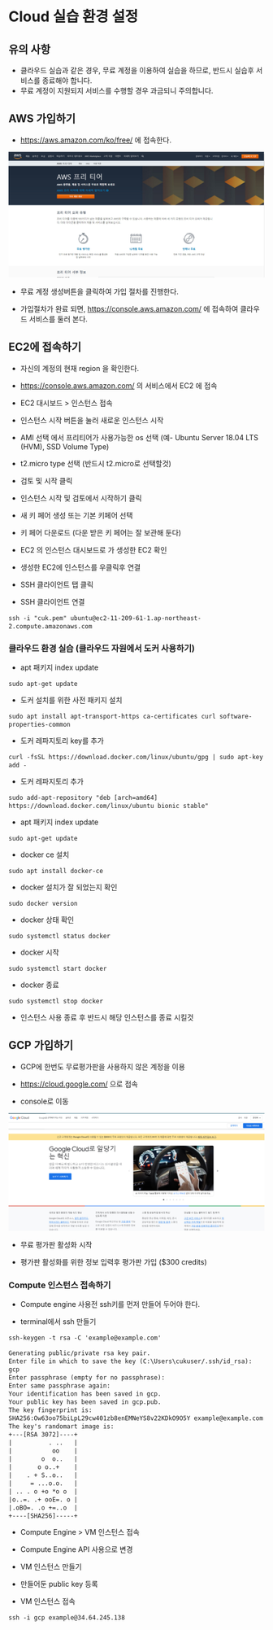 # Cloud 실습 환경 설정

## 유의 사항
- 클라우드 실습과 같은 경우, 무료 계정을 이용하여 실습을 하므로, 반드시 실습후 서비스를 종료해야 합니다.
- 무료 계정이 지원되지 서비스를 수행할 경우 과금되니 주의합니다.


## AWS 가입하기


- https://aws.amazon.com/ko/free/ 에 접속한다.

![aws_free](./images/aws_free.jpg)

- 무료 계정 생성버튼을 클릭하여 가입 절차를 진행한다. 


- 가입절차가 완료 되면, https://console.aws.amazon.com/ 에 접속하여 클라우드 서비스를 둘러 본다.


## EC2에 접속하기

- 자신의 계정의 현재 region 을 확인한다.

- https://console.aws.amazon.com/ 의 서비스에서 EC2 에 접속

- EC2 대시보드 > 인스턴스 접속

- 인스턴스 시작 버튼을 눌러 새로운 인스턴스 시작

- AMI 선택 에서 프리티어가 사용가능한 os 선택 (예- Ubuntu Server 18.04 LTS (HVM), SSD Volume Type)



- t2.micro  type 선택 (반드시 t2.micro로 선택할것)

- 검토 및 시작 클릭

- 인스턴스 시작 및 검토에서 시작하기 클릭

- 새 키 페어 생성 또는 기본 키페어 선택

- 키 페어 다운로드 (다운 받은 키 페어는 잘 보관해 둔다)

- EC2 의 인스턴스 대시보드로 가 생성한 EC2 확인

- 생성한 EC2에 인스턴스를 우클릭후 연결

- SSH 클라이언트 탭 클릭

- SSH 클라이언트 연결

```
ssh -i "cuk.pem" ubuntu@ec2-11-209-61-1.ap-northeast-2.compute.amazonaws.com
```

### 클라우드 환경 실습 (클라우드 자원에서 도커 사용하기)


- apt 패키지 index update
```
sudo apt-get update
```
- 도커 설치를 위한 사전 패키지 설치

```
sudo apt install apt-transport-https ca-certificates curl software-properties-common
```

- 도커 레파지토리 key를 추가

```
curl -fsSL https://download.docker.com/linux/ubuntu/gpg | sudo apt-key add -
```

- 도커 레파지토리 추가

```
sudo add-apt-repository "deb [arch=amd64] https://download.docker.com/linux/ubuntu bionic stable"
```

- apt 패키지 index update
```
sudo apt-get update
```


- docker ce 설치

```
sudo apt install docker-ce
```

- docker 설치가 잘 되었는지 확인

```
sudo docker version
```

- docker 상태 확인

```
sudo systemctl status docker
```


- docker 시작


```
sudo systemctl start docker
```


- docker 종료

```
sudo systemctl stop docker
```


- 인스턴스 사용 종료 후 반드시 해당 인스턴스를 종료 시킬것




## GCP 가입하기

- GCP에 한번도 무료평가판을 사용하지 않은 계정을 이용

- https://cloud.google.com/ 으로 접속


- console로 이동

![gcp](./images/gcp.jpg)

- 무료 평가판 활성화 시작

- 평가판 활성화를 위한 정보 입력후 평가판 가입 ($300 credits)

### Compute 인스턴스 접속하기

- Compute engine 사용전 ssh키를 먼저 만들어 두어야 한다.

- terminal에서 ssh 만들기

```
ssh-keygen -t rsa -C 'example@example.com'
```

```
Generating public/private rsa key pair.
Enter file in which to save the key (C:\Users\cukuser/.ssh/id_rsa): gcp
Enter passphrase (empty for no passphrase):
Enter same passphrase again:
Your identification has been saved in gcp.
Your public key has been saved in gcp.pub.
The key fingerprint is:
SHA256:Ow63oo75biLpL29cw401zb8enEMNeYS8v22KDkO9O5Y example@example.com
The key's randomart image is:
+---[RSA 3072]----+
|          . ..   |
|           oo    |
|        o  o..   |
|       o o..+    |
|    . + S..o..   |
|     = ...o.o.   |
| .. . o +o *o o  |
|o..=. .+ ooE=. o |
|.oBO=. .o +=..o  |
+----[SHA256]-----+
```



- Compute Engine > VM 인스턴스 접속

- Compute Engine API 사용으로 변경

- VM 인스턴스 만들기

- 만들어둔 public key 등록

- VM 인스턴스 접속

```
ssh -i gcp example@34.64.245.138
```